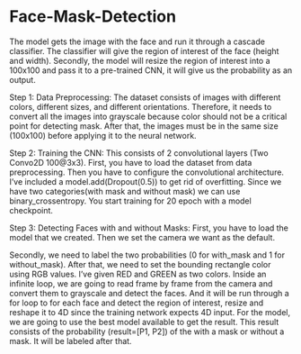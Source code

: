 # Face-Mask-Detection

The model gets the image with the face and run it through a cascade classifier. The classifier will give the region of interest of the face (height and width). Secondly, the model will resize the region of interest into a 100x100 and pass it to a pre-trained CNN, it will give us the probability as an output.

Step 1: Data Preprocessing:
The dataset consists of images with different colors, different sizes, and different orientations. Therefore, it needs to convert all the images into grayscale because color should not be a critical point for detecting mask. After that, the images must be in the same size (100x100) before applying it to the neural network.

Step 2: Training the CNN:
This consists of 2 convolutional layers (Two Convo2D 100@3x3). First, you have to load the dataset from data preprocessing. Then you have to configure the convolutional architecture. I’ve included a model.add(Dropout(0.5)) to get rid of overfitting. Since we have two categories(with mask and without mask) we can use binary_crossentropy. You start training for 20 epoch with a model checkpoint.

Step 3: Detecting Faces with and without Masks:
First, you have to load the model that we created. Then we set the camera we want as the default.

Secondly, we need to label the two probabilities (0 for with_mask and 1 for without_mask). After that, we need to set the bounding rectangle color using RGB values. I’ve given RED and GREEN as two colors.
Inside an infinite loop, we are going to read frame by frame from the camera and convert them to grayscale and detect the faces. And it will be run through a for loop to for each face and detect the region of interest, resize and reshape it to 4D since the training network expects 4D input. For the model, we are going to use the best model available to get the result. This result consists of the probability (result=[P1, P2]) of the with a mask or without a mask. It will be labeled after that.
